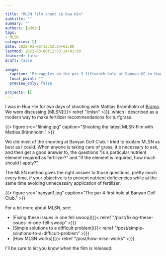 ```yaml
---

title: "MLSN film shoot in Hua Hin"
subtitle: ""
summary: ""
authors: [admin]
tags: 
- MLSN
categories: []
date: 2022-03-06T12:53:24+01:00
lastmod: 2022-03-06T12:53:24+01:00
featured: false
draft: false

image:
  caption: "Pineapples on the par 3 fifteenth hole at Banyan GC in Hua Hin, Thailand"
  focal_point: ""
  preview_only: false

projects: []
---
```


I was in Hua Hin for two days of shooting with Mattias Brännholm of [Brama](https://brama.se/). We were discussing [MLSN]({{< relref "/mlsn" >}}), which I described as a modern way to make fertilizer recommendations for turfgrass.

{{< figure src="filming.jpg" caption="Shooting the latest MLSN film with Mattias Brännholm." >}}

We did most of the shooting at Banyan Golf Club. I tried to explain MLSN as best as I could. When anyone is taking care of grass, it's necessary to ask, and then get a good answer to, the questions "Is a particular nutrient element required as fertilizer?" and "If the element is required, how much should I apply?"

The MLSN method gives the right answer to those questions, pretty much every time, if your objective is to prevent nutrient deficiencies while at the same time avoiding unnecessary application of fertilizer.

{{< figure src="banyan1.jpg" caption="The par 4 first hole at Banyan Golf Club." >}}

For a bit more about MLSN, see:

* [Fixing these issues in one fell swoop]({{< relref "/post/fixing-these-issues-in-one-fell-swoop" >}})
* [Simple solutions to a difficult problem]({{< relref "/post/simple-solutions-to-a-difficult-problem" >}})
* [How MLSN works]({{< relref "/post/how-mlsn-works" >}})

I'll be sure to let you know when the film is released.

